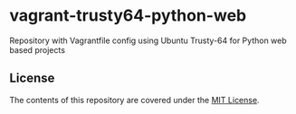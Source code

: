 # vagrant-trusty64-python-web
Repository with Vagrantfile config using Ubuntu Trusty-64 for Python web based projects

## License
The contents of this repository are covered under the [MIT License](LICENSE).
